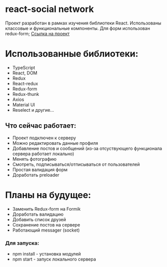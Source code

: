 # react-social network

Проект разработан в рамках изучения библиотеки React. Использованы классовые и функциональные компоненты. Для форм использован redux-form; 
[Ссылка на проект](https://origin5665.github.io/react-social-network)

# Использованные библиотеки:
- TypeScript
- React, DOM
- Redux
- React-redux
- Redux-form
- Redux-thunk
- Axios
- Material UI
- Reselect
  и другие...
## Что сейчас работает:
- Проект подключен к серверу
- Можно редактировать данные профиля
- Добавление постов и сообщений (из-за отсуствующего функционала сервера работает локально)
- Менять фотографию
- Смотреть, подписываться/отписываться от пользователей
- Простая валидация форм
- Доработать preloader

# Планы на будущее:
- Заменить Redux-form на Formik
- Доработать валидацию
- Добавить список друзей
- Сохранение постов на сервере
- Работающий messager (socket)

### Для запуска:
-  npm install - установка модулей
-  npm start - запуск локального сервера

